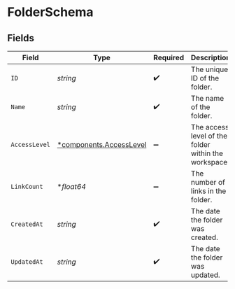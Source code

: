 # FolderSchema


## Fields

| Field                                                             | Type                                                              | Required                                                          | Description                                                       |
| ----------------------------------------------------------------- | ----------------------------------------------------------------- | ----------------------------------------------------------------- | ----------------------------------------------------------------- |
| `ID`                                                              | *string*                                                          | :heavy_check_mark:                                                | The unique ID of the folder.                                      |
| `Name`                                                            | *string*                                                          | :heavy_check_mark:                                                | The name of the folder.                                           |
| `AccessLevel`                                                     | [*components.AccessLevel](../../models/components/accesslevel.md) | :heavy_minus_sign:                                                | The access level of the folder within the workspace.              |
| `LinkCount`                                                       | **float64*                                                        | :heavy_minus_sign:                                                | The number of links in the folder.                                |
| `CreatedAt`                                                       | *string*                                                          | :heavy_check_mark:                                                | The date the folder was created.                                  |
| `UpdatedAt`                                                       | *string*                                                          | :heavy_check_mark:                                                | The date the folder was updated.                                  |